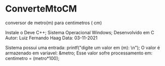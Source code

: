 # ConverteMtoCM
conversor de metro(m) para centimetros ( cm)

Instale o Deve C++;
Sistema Operacional Windows;
Desenvolvido em C
Autor: Luiz Fernando Haag
Data: 03-11-2021

Sistema possui uma entrada:
printf("digite um valor em (m): \n");
O valor é armazenado em variavel: &metro;
Esse valor sofre processamento em:
centimetro = (metro*100);
